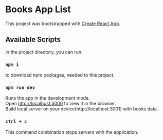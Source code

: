 # Books App List

This project was bootstrapped with [Create React App](https://github.com/facebook/create-react-app).

## Available Scripts

In the project directory, you can run:

### `npm i`

to download npm packages, needed to this project.

### `npm run dev`

Runs the app in the development mode.\
Open [http://localhost:3000](http://localhost:3000) to view it in the browser.\
Build local server on your device(http://localhost:3001) with books data.

### `ctrl + c` 

This command combination stops servers with the application.
